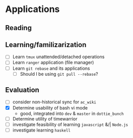 # Applications

## Reading

## Learning/familizarization
- [ ] Learn `tmux` unattended/detached operations
- [ ] Learn `ranger` application (file manager)
- [ ] Learn `git rebase` and its applications
  - [ ] Should I be using `git pull --rebase`?

## Evaluation
- [ ] consider non-historical sync for `ac_wiki`
- [X] Determine usability of bash vi mode
  - good, integrated into `dev` & `master` in `dottie_bunch`
- [ ] Determine utility of timewarrior
- [ ] investigate feasibility of learning `javascript` &/| `Node.js`
- [ ] investigate learning `haskell`
